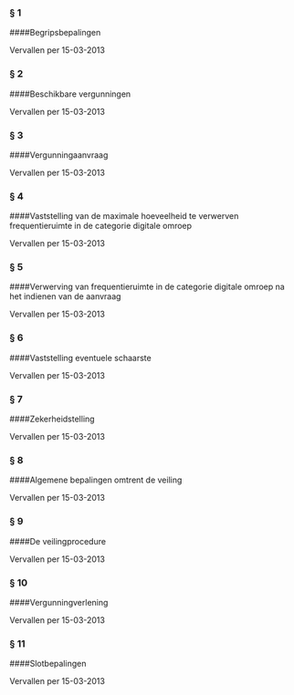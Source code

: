 <meta http-equiv='Content-Type' content='text/html; charset=utf-8' />

### §  1  

####Begripsbepalingen

Vervallen per 15-03-2013 

### §  2  

####Beschikbare vergunningen

Vervallen per 15-03-2013 

### §  3  

####Vergunningaanvraag

Vervallen per 15-03-2013 

### §  4  

####Vaststelling van de maximale hoeveelheid te verwerven frequentieruimte in de categorie digitale omroep

Vervallen per 15-03-2013 

### §  5  

####Verwerving van frequentieruimte in de categorie digitale omroep na het indienen van de aanvraag

Vervallen per 15-03-2013 

### §  6  

####Vaststelling eventuele schaarste

Vervallen per 15-03-2013 

### §  7  

####Zekerheidstelling

Vervallen per 15-03-2013 

### §  8  

####Algemene bepalingen omtrent de veiling

Vervallen per 15-03-2013 

### §  9  

####De veilingprocedure

Vervallen per 15-03-2013 

### §  10  

####Vergunningverlening

Vervallen per 15-03-2013 

### §  11  

####Slotbepalingen

Vervallen per 15-03-2013 

